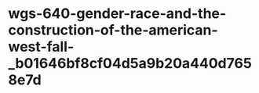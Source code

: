 # wgs-640-gender-race-and-the-construction-of-the-american-west-fall-_b01646bf8cf04d5a9b20a440d7658e7d